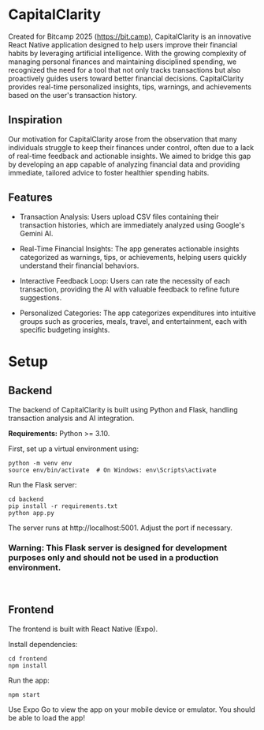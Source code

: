 # CapitalClarity

Created for Bitcamp 2025 (https://bit.camp), CapitalClarity is an innovative React Native application designed to help users improve their financial habits by leveraging artificial intelligence. With the growing complexity of managing personal finances and maintaining disciplined spending, we recognized the need for a tool that not only tracks transactions but also proactively guides users toward better financial decisions. CapitalClarity provides real-time personalized insights, tips, warnings, and achievements based on the user's transaction history.

## Inspiration

Our motivation for CapitalClarity arose from the observation that many individuals struggle to keep their finances under control, often due to a lack of real-time feedback and actionable insights. We aimed to bridge this gap by developing an app capable of analyzing financial data and providing immediate, tailored advice to foster healthier spending habits.

## Features

- Transaction Analysis: Users upload CSV files containing their transaction histories, which are immediately analyzed using Google's Gemini AI.

- Real-Time Financial Insights: The app generates actionable insights categorized as warnings, tips, or achievements, helping users quickly understand their financial behaviors.

- Interactive Feedback Loop: Users can rate the necessity of each transaction, providing the AI with valuable feedback to refine future suggestions.

- Personalized Categories: The app categorizes expenditures into intuitive groups such as groceries, meals, travel, and entertainment, each with specific budgeting insights.

# Setup

## Backend

The backend of CapitalClarity is built using Python and Flask, handling transaction analysis and AI integration.

**Requirements:** Python >= 3.10.

First, set up a virtual environment using:

```
python -m venv env
source env/bin/activate  # On Windows: env\Scripts\activate
```

Run the Flask server:

```
cd backend
pip install -r requirements.txt
python app.py
```

The server runs at http://localhost:5001. Adjust the port if necessary.

### Warning: This Flask server is designed for development purposes only and should not be used in a production environment.

<br>

## Frontend

The frontend is built with React Native (Expo).

Install dependencies:

```
cd frontend
npm install
```

Run the app:

```
npm start
```

Use Expo Go to view the app on your mobile device or emulator.
You should be able to load the app!